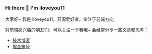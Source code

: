 ### Hi there 👋 I'm iloveyou11

大家好~ 我是 iloveyou11，开源爱好者，专注于前端方向。

对前端感兴趣的朋友们，可以关注一下我哦~ 会经常分享一些文章和思考：

- [技术博客](https://github.com/iloveyou11/learning-blog)
- [掘金账号](https://juejin.cn/user/254742428124055/activities)